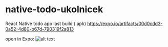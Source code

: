 # native-todo-ukolnicek
React Native todo app
last build (.apk) https://expo.io/artifacts/00d0cdd3-0a52-4d80-b67d-790319f2a813

open in Expo:
![alt text](https://user-images.githubusercontent.com/63665548/112288880-145fcf00-8c8e-11eb-8c08-99fd30b169b5.png)
